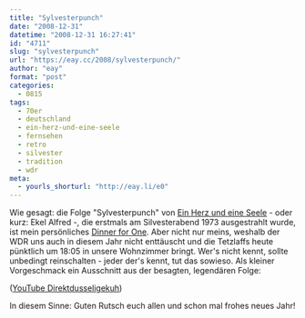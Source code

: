 ```yaml
---
title: "Sylvesterpunch"
date: "2008-12-31"
datetime: "2008-12-31 16:27:41"
id: "4711"
slug: "sylvesterpunch"
url: "https://eay.cc/2008/sylvesterpunch/"
author: "eay"
format: "post"
categories:
  - 0815
tags:
  - 70er
  - deutschland
  - ein-herz-und-eine-seele
  - fernsehen
  - retro
  - silvester
  - tradition
  - wdr
meta:
  - yourls_shorturl: "http://eay.li/e0"
---
```


Wie gesagt: die Folge "Sylvesterpunch" von [Ein Herz und eine Seele](http://de.wikipedia.org/wiki/Ein_Herz_und_eine_Seele) - oder kurz: Ekel Alfred -, die erstmals am Silvesterabend 1973 ausgestrahlt wurde, ist mein persönliches [Dinner for One](//eay.cc/2008/dinner-for-one/). Aber nicht nur meins, weshalb der WDR uns auch in diesem Jahr nicht enttäuscht und die Tetzlaffs heute pünktlich um 18:05 in unsere Wohnzimmer bringt. Wer's nicht kennt, sollte unbedingt reinschalten - jeder der's kennt, tut das sowieso. Als kleiner Vorgeschmack ein Ausschnitt aus der besagten, legendären Folge:

 ([YouTube Direktdusseligekuh](http://de.youtube.com/watch?v=9fB4adYpN3E))

In diesem Sinne: Guten Rutsch euch allen und schon mal frohes neues Jahr!
